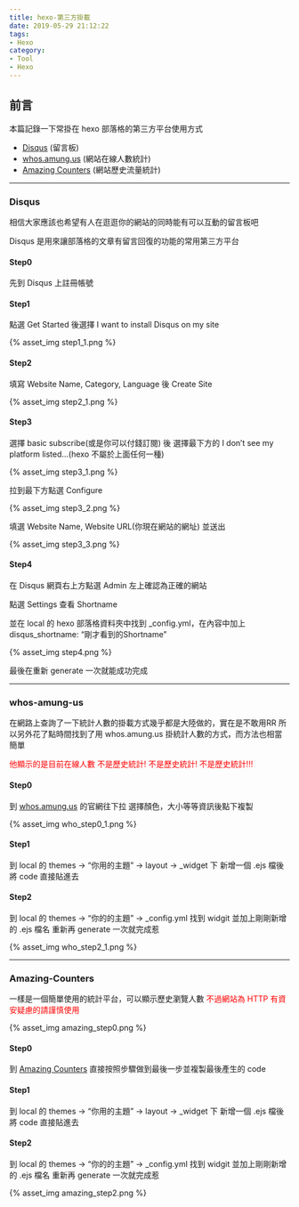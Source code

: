 ```yaml
---
title: hexo-第三方掛載
date: 2019-05-29 21:12:22
tags:
- Hexo
category:
- Tool
- Hexo
---
```


## 前言
本篇記錄一下常掛在 hexo 部落格的第三方平台使用方式

* [Disqus](#Disqus) (留言板)
* [whos.amung.us](#whos-amung-us) (網站在線人數統計)
* [Amazing Counters](#Amazing-Counters) (網站歷史流量統計)

<!--more-->

---

### Disqus
相信大家應該也希望有人在逛逛你的網站的同時能有可以互動的留言板吧

Disqus 是用來讓部落格的文章有留言回復的功能的常用第三方平台

#### Step0
先到 Disqus 上註冊帳號

#### Step1
點選 Get Started 後選擇 I want to install Disqus on my site

{% asset_img step1_1.png %}

#### Step2
填寫 Website Name, Category, Language 後 Create Site

{% asset_img step2_1.png %}

#### Step3
選擇 basic subscribe(或是你可以付錢訂閱) 後 選擇最下方的 I don’t see my platform listed…(hexo 不屬於上面任何一種)

{% asset_img step3_1.png %}

拉到最下方點選 Configure

{% asset_img step3_2.png %}

填選 Website Name, Website URL(你現在網站的網址) 並送出

{% asset_img step3_3.png %}

#### Step4
在 Disqus 網頁右上方點選 Admin 左上確認為正確的網站

點選 Settings 查看 Shortname

並在 local 的 hexo 部落格資料夾中找到 _config.yml，在內容中加上 disqus_shortname: “剛才看到的Shortname”

{% asset_img step4.png %}

最後在重新 generate 一次就能成功完成

---

### whos-amung-us
在網路上查詢了一下統計人數的掛載方式幾乎都是大陸做的，實在是不敢用RR
所以另外花了點時間找到了用 whos.amung.us 掛統計人數的方式，而方法也相當簡單

<font color='red'>他顯示的是目前在線人數 不是歷史統計! 不是歷史統計! 不是歷史統計!!!</font>
#### Step0
到 [whos.amung.us](https://whos.amung.us/) 的官網往下拉
選擇顏色，大小等等資訊後點下複製

{% asset_img who_step0_1.png %}

#### Step1
到 local 的 themes -> “你用的主題” -> layout -> _widget 下
新增一個 .ejs 檔後將 code 直接貼進去

#### Step2
到 local 的 themes -> “你的的主題” -> _config.yml
找到 widgit 並加上剛剛新增的 .ejs 檔名
重新再 generate 一次就完成惹

{% asset_img who_step2_1.png %}

---

### Amazing-Counters
一樣是一個簡單使用的統計平台，可以顯示歷史瀏覽人數
<font color='red'>不過網站為 HTTP 有資安疑慮的請謹慎使用</font>

{% asset_img amazing_step0.png %}

#### Step0
到 [Amazing Counters](https://amazingcounters.com/sign-up.php) 直接按照步驟做到最後一步並複製最後產生的 code

#### Step1
到 local 的 themes -> “你用的主題” -> layout -> _widget 下
新增一個 .ejs 檔後將 code 直接貼進去

#### Step2
到 local 的 themes -> “你的的主題” -> _config.yml
找到 widgit 並加上剛剛新增的 .ejs 檔名
重新再 generate 一次就完成惹

{% asset_img amazing_step2.png %}